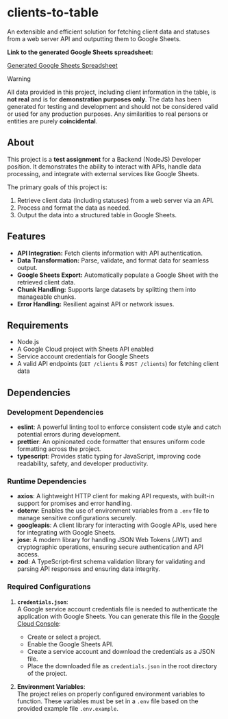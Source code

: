 # clients-to-table

An extensible and efficient solution for fetching client data and statuses from a
web server API and outputting them to Google Sheets.

**Link to the generated Google Sheets spreadsheet:**

[Generated Google Sheets Spreadsheet](https://docs.google.com/spreadsheets/d/1MoLDG4CoajnYEx_M4vD-gwwPW3VeSmZ3Jb8jhOmow5Y/edit?usp=sharing)

> [!WARNING]
> All data provided in this project, including client information in the table, is
**not real** and is for **demonstration purposes only**. The data has been generated for testing and development and should not be considered valid or used
for any production purposes. Any similarities to real persons or entities are purely
**coincidental**.

## About

This project is a **test assignment** for a Backend (NodeJS) Developer position.
It demonstrates the ability to interact with APIs, handle data processing, and
integrate with external services like Google Sheets.

The primary goals of this project is:
1. Retrieve client data (including statuses) from a web server via an API.
2. Process and format the data as needed.
3. Output the data into a structured table in Google Sheets.

## Features

- **API Integration:** Fetch clients information with API authentication.
- **Data Transformation:** Parse, validate, and format data for seamless output.
- **Google Sheets Export:** Automatically populate a Google Sheet with the retrieved client data.
- **Chunk Handling:** Supports large datasets by splitting them into manageable chunks.
- **Error Handling:** Resilient against API or network issues.

## Requirements

- Node.js
- A Google Cloud project with Sheets API enabled
- Service account credentials for Google Sheets
- A valid API endpoints (`GET /clients` & `POST /clients`) for fetching client data

## Dependencies

### Development Dependencies
- **eslint**: A powerful linting tool to enforce consistent code style and catch potential errors during development.
- **prettier**: An opinionated code formatter that ensures uniform code formatting across the project.
- **typescript**: Provides static typing for JavaScript, improving code readability, safety, and developer productivity.

### Runtime Dependencies
- **axios**: A lightweight HTTP client for making API requests, with built-in support for promises and error handling.
- **dotenv**: Enables the use of environment variables from a `.env` file to manage sensitive configurations securely.
- **googleapis**: A client library for interacting with Google APIs, used here for integrating with Google Sheets.
- **jose**: A modern library for handling JSON Web Tokens (JWT) and cryptographic operations, ensuring secure authentication and API access.
- **zod**: A TypeScript-first schema validation library for validating and parsing API responses and ensuring data integrity.

### Required Configurations

1. **`credentials.json`**:  
A Google service account credentials file is needed to authenticate the application with Google Sheets.
You can generate this file in the [Google Cloud Console](https://console.cloud.google.com):
    - Create or select a project.
    - Enable the Google Sheets API.
    - Create a service account and download the credentials as a JSON file.
    - Place the downloaded file as `credentials.json` in the root directory of the project.

2. **Environment Variables**:  
The project relies on properly configured environment variables to function.
These variables must be set in a `.env` file based on the provided example file `.env.example`.
